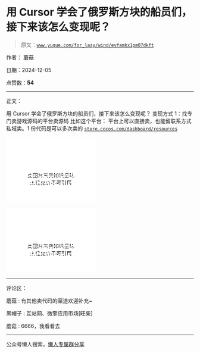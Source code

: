 # 用 Cursor 学会了俄罗斯方块的船员们，接下来该怎么变现呢？

> 原文：[`www.yuque.com/for_lazy/wind/evfamkx1pm07dkft`](https://www.yuque.com/for_lazy/wind/evfamkx1pm07dkft)

作者： 蘑菇

日期：2024-12-05

点赞数：**54**

* * *

正文：

用 Cursor 学会了俄罗斯方块的船员们，接下来该怎么变现呢？ 变现方式 1：找专门卖游戏源码的平台卖源码 比如这个平台：
平台上可以直接卖，也能留联系方式私域卖。1 份代码是可以多次卖的 [`store.cocos.com/dashboard/resources`](https://store.cocos.com/dashboard/resources)

![](img/d291a2b3f64b8a5a04abc1b0b895fd7c.png "None")

![](img/98a521ac7254f2a1860b082056e8bda6.png "None")

* * *

评论区：

蘑菇 : 有其他卖代码的渠道欢迎补充~

黑帽子 : 互站网、微擎应用市场[旺柴]

蘑菇 : 6666，我看看去

* * *

公众号懒人搜索，[懒人专属群分享](https://lazybook.fun/#/blog/group)